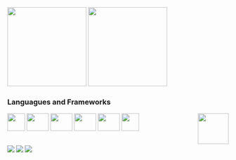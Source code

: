 <div>
  <img height="180em" src="https://github-readme-stats.vercel.app/api?username=pedrobarroso-n&show_icons=true&theme=radical" />
  <img height="180em" src="https://github-readme-stats.vercel.app/api/top-langs/?username=pedrobarroso-n&layout=compact&theme=radical" />
</div>

<h3>Languagues and Frameworks</h3>
<div>
    <img height="40" src="https://cdn.jsdelivr.net/gh/devicons/devicon@latest/icons/html5/html5-original.svg" />
    <img height="40" width="50" src="https://cdn.jsdelivr.net/gh/devicons/devicon@latest/icons/css3/css3-original.svg" />
    <img height="40" width="50" src="https://cdn.jsdelivr.net/gh/devicons/devicon@latest/icons/javascript/javascript-original.svg" />
    <img height="40" width="50" src="https://cdn.jsdelivr.net/gh/devicons/devicon@latest/icons/git/git-original.svg" />  
    <img height="40" width="50" src="https://cdn.jsdelivr.net/gh/devicons/devicon@latest/icons/python/python-original.svg" />
    <img height="40" src="https://cdn.jsdelivr.net/gh/devicons/devicon@latest/icons/react/react-original.svg" /> 
    <img align="right" height="70" src="https://media4.giphy.com/media/v1.Y2lkPTc5MGI3NjExMmRpMmEwNTEzdHYwandwY3R2eHAyN25ja2RsdzY0eXpsZXU1cTRudiZlcD12MV9pbnRlcm5hbF9naWZfYnlfaWQmY3Q9Zw/3oEduUkR13701mndnO/giphy.webp" />
</div>

##

<div>
  <a href="https://www.linkedin.com/in/pedrobarroso-n/">
    <img src="https://img.shields.io/badge/LinkedIn-0747a6?style=for-the-badge&logo=linkedin&logoColor=white" /></a>
   <a href="mailto:pbn62413@gmail.com?subject=Gostarei de conversar!&body=Caro Pedro;">
    <img src="https://img.shields.io/badge/Gmail-840010?style=for-the-badge&logo=gmail&logoColor=white" /></a>
   <a href="https://discord.gg/j5CvjM9U">
    <img src="https://img.shields.io/badge/Discord-7289DA?style=for-the-badge&logo=discord&logoColor=white" /></a>
</div>


